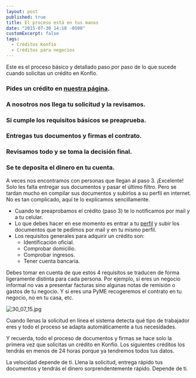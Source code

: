 ```yaml
---
layout: post
published: true
title: El proceso está en tus manos
date: "2015-07-30 14:18 -0500"
customExcerpt: false
tags: 
  - Créditos Konfío
  - Créditos para negocios
---
```



Este es el proceso básico y detallado paso por paso de lo que sucede cuando solicitas un crédito en Konfío. 

### Pides un crédito en [nuestra página](https://konfio.mx/inicio/registrate).
### A nosotros nos llega tu solicitud y la revisamos.
### Si cumple los requisitos básicos se preaprueba.
### Entregas tus documentos y firmas el contrato.
### Revisamos todo y se toma la decisión final.
### Se te deposita el dinero en tu cuenta.

A veces nos encontramos con personas que llegan al paso 3. ¡Excelente! Solo les falta entregar sus documentos y pasar el último filtro. Pero se tardan mucho en compilar sus documentos y subirlos a su perfil en internet. No es tan complicado, aquí te lo explicamos sencillamente.

- Cuando te preaprobamos el crédito (paso 3) te lo notificamos por mail y a tu celular.
- Lo que debes hacer en ese momento es entrar a tu [perfil](https://konfio.mx/inicio/ingresa) y subir los documentos que te pedimos por mail y en tu mismo perfil.
- Los requisitos generales para adquirir un crédito son:
	- Identificación oficial.
	- Comprobar domicilio.
	- Comprobar ingresos.
	- Tener cuenta bancaria.

Debes tomar en cuenta de que estos 4 requisitos se traducen de forma ligeramente distinta para cada persona. Por ejemplo, si eres un negocio informal no vas a presentar facturas sino algunas notas de remisión o gastos de tu negocio. Y si eres una PyME recogeremos el contrato en tu negocio, no en tu casa, etc.

![30_07_15.jpg]({{site.baseurl}}/img/30_07_15.jpg)

Cuando llenas la solicitud en línea el sistema detecta qué tipo de trabajador eres y todo el proceso se adapta automáticamente a tus necesidades.

Y recuerda, todo el proceso de documentos y firmas se hace solo la primera vez que solicitas un crédito en Konfío. Los siguientes créditos los tendrás en menos de 24 horas porque ya tendremos todos tus datos.

La velocidad depende de ti. Llena la solicitud, entrega rápido tus documentos y tendrás el dinero sorprendentemente rápido. Depende de ti.
